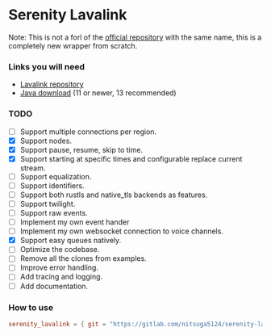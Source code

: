 # Serenity Lavalink
Note: This is not a forl of the [official repository](https://github.com/serenity-rs/serenity-lavalink) with the same name, this is a completely new wrapper from scratch.

### Links you will need
- [Lavalink repository](https://github.com/Frederikam/Lavalink)
- [Java download](https://jdk.java.net/archive/) (11 or newer, 13 recommended)

### TODO
- [ ] Support multiple connections per region.
- [X] Support nodes.
- [X] Support pause, resume, skip to time.
- [X] Support starting at specific times and configurable replace current stream.
- [ ] Support equalization.
- [ ] Support identifiers.
- [ ] Support both rustls and native_tls backends as features.
- [ ] Support twilight.
- [ ] Support raw events.
- [ ] Implement my own event hander
- [ ] Implement my own websocket connection to voice channels.
- [X] Support easy queues natively.
- [ ] Optimize the codebase.
- [ ] Remove all the clones from examples.
- [ ] Improve error handling.
- [ ] Add tracing and logging.
- [ ] Add documentation.

### How to use
```toml
serenity_lavalink = { git = "https://gitlab.com/nitsuga5124/serenity-lavalink/", branch = "master" }
```

